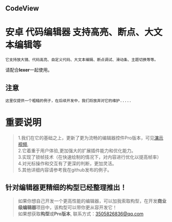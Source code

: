 ## CodeView

# 安卓 代码编辑器 支持高亮、断点、大文本编辑等

    它支持放大镜、代码高亮、自定义代码、大文本编辑、断点调试、滑动条、主题切换等等。  
请配合**lexer**一起使用。

## 注意

    这里仅提供一个粗糙的例子，在后续开发中，我们将放弃对它的维护.....

# 重要说明
>   1.我们在它的基础之上，更新了更为流畅的编辑器控件Pro版本，可见[演示视频](https://www.bilibili.com/video/BV1aY411V74n?share_source=copy_web),  
>   2.它着重于用户体验,更加强大的扩展插件能力和优化能力。  
>         3.实现了锁帧技术（在快速绘制的情况下，对内容进行优化以提高帧率）  
>         4.对光标操作和交互有了更深的判断，更加灵活。   
>         5.其他详细内容请参考我在github发布的例子。

## 针对编辑器更精细的构型已经整理推出！
>   如果你想自己开发一个更高性能的编辑器，可以加我索取构型，在开发**商业级编辑器**项目中，该构型可以带你更从容开发它！  
>   如果想获取**构型**或**Pro版本**,
>           联系方式：3505826836@qq.com
